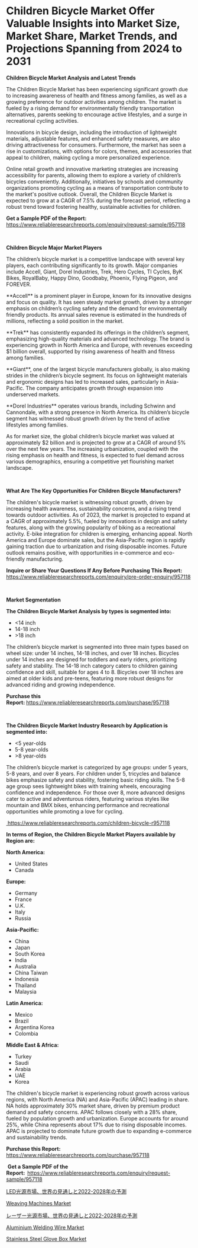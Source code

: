 <p><h1>Children Bicycle Market Offer Valuable Insights into Market Size, Market Share, Market Trends, and Projections Spanning from 2024 to 2031</h1></p><p><strong>Children Bicycle Market Analysis and Latest Trends</strong></p>
<p><p>The Children Bicycle Market has been experiencing significant growth due to increasing awareness of health and fitness among families, as well as a growing preference for outdoor activities among children. The market is fueled by a rising demand for environmentally friendly transportation alternatives, parents seeking to encourage active lifestyles, and a surge in recreational cycling activities. </p><p>Innovations in bicycle design, including the introduction of lightweight materials, adjustable features, and enhanced safety measures, are also driving attractiveness for consumers. Furthermore, the market has seen a rise in customizations, with options for colors, themes, and accessories that appeal to children, making cycling a more personalized experience. </p><p>Online retail growth and innovative marketing strategies are increasing accessibility for parents, allowing them to explore a variety of children’s bicycles conveniently. Additionally, initiatives by schools and community organizations promoting cycling as a means of transportation contribute to the market's positive outlook. Overall, the Children Bicycle Market is expected to grow at a CAGR of 7.5% during the forecast period, reflecting a robust trend toward fostering healthy, sustainable activities for children.</p></p>
<p><strong>Get a Sample PDF of the Report:&nbsp;</strong> <a href="https://www.reliableresearchreports.com/enquiry/request-sample/957118">https://www.reliableresearchreports.com/enquiry/request-sample/957118</a></p>
<p>&nbsp;</p>
<p><strong>Children Bicycle Major Market Players</strong></p>
<p><p>The children’s bicycle market is a competitive landscape with several key players, each contributing significantly to its growth. Major companies include Accell, Giant, Dorel Industries, Trek, Hero Cycles, TI Cycles, ByK Bikes, RoyalBaby, Happy Dino, Goodbaby, Phoenix, Flying Pigeon, and FOREVER.</p><p>**Accell** is a prominent player in Europe, known for its innovative designs and focus on quality. It has seen steady market growth, driven by a stronger emphasis on children’s cycling safety and the demand for environmentally friendly products. Its annual sales revenue is estimated in the hundreds of millions, reflecting a solid position in the market.</p><p>**Trek** has consistently expanded its offerings in the children’s segment, emphasizing high-quality materials and advanced technology. The brand is experiencing growth in North America and Europe, with revenues exceeding $1 billion overall, supported by rising awareness of health and fitness among families.</p><p>**Giant**, one of the largest bicycle manufacturers globally, is also making strides in the children’s bicycle segment. Its focus on lightweight materials and ergonomic designs has led to increased sales, particularly in Asia-Pacific. The company anticipates growth through expansion into underserved markets.</p><p>**Dorel Industries** operates various brands, including Schwinn and Cannondale, with a strong presence in North America. Its children’s bicycle segment has witnessed robust growth driven by the trend of active lifestyles among families.</p><p>As for market size, the global children’s bicycle market was valued at approximately $2 billion and is projected to grow at a CAGR of around 5% over the next few years. The increasing urbanization, coupled with the rising emphasis on health and fitness, is expected to fuel demand across various demographics, ensuring a competitive yet flourishing market landscape.</p></p>
<p>&nbsp;</p>
<p><strong>What Are The Key Opportunities For Children Bicycle Manufacturers?</strong></p>
<p><p>The children's bicycle market is witnessing robust growth, driven by increasing health awareness, sustainability concerns, and a rising trend towards outdoor activities. As of 2023, the market is projected to expand at a CAGR of approximately 5.5%, fueled by innovations in design and safety features, along with the growing popularity of biking as a recreational activity. E-bike integration for children is emerging, enhancing appeal. North America and Europe dominate sales, but the Asia-Pacific region is rapidly gaining traction due to urbanization and rising disposable incomes. Future outlook remains positive, with opportunities in e-commerce and eco-friendly manufacturing.</p></p>
<p><strong>Inquire or Share Your Questions If Any Before Purchasing This Report:</strong> <a href="https://www.reliableresearchreports.com/enquiry/pre-order-enquiry/957118">https://www.reliableresearchreports.com/enquiry/pre-order-enquiry/957118</a></p>
<p>&nbsp;</p>
<p><strong>Market Segmentation</strong></p>
<p><strong>The Children Bicycle Market Analysis by types is segmented into:</strong></p>
<p><ul><li><14 inch</li><li>14-18 inch</li><li>>18 inch</li></ul></p>
<p><p>The children’s bicycle market is segmented into three main types based on wheel size: under 14 inches, 14-18 inches, and over 18 inches. Bicycles under 14 inches are designed for toddlers and early riders, prioritizing safety and stability. The 14-18 inch category caters to children gaining confidence and skill, suitable for ages 4 to 8. Bicycles over 18 inches are aimed at older kids and pre-teens, featuring more robust designs for advanced riding and growing independence.</p></p>
<p><strong>Purchase this Report:&nbsp;</strong><a href="https://www.reliableresearchreports.com/purchase/957118">https://www.reliableresearchreports.com/purchase/957118</a></p>
<p>&nbsp;</p>
<p><strong>The Children Bicycle Market Industry Research by Application is segmented into:</strong></p>
<p><ul><li><5 year-olds</li><li>5-8 year-olds</li><li>>8 year-olds</li></ul></p>
<p><p>The children’s bicycle market is categorized by age groups: under 5 years, 5-8 years, and over 8 years. For children under 5, tricycles and balance bikes emphasize safety and stability, fostering basic riding skills. The 5-8 age group sees lightweight bikes with training wheels, encouraging confidence and independence. For those over 8, more advanced designs cater to active and adventurous riders, featuring various styles like mountain and BMX bikes, enhancing performance and recreational opportunities while promoting a love for cycling.</p></p>
<p><a href="https://www.reliableresearchreports.com/children-bicycle-r957118">&nbsp;https://www.reliableresearchreports.com/children-bicycle-r957118</a></p>
<p><strong>In terms of Region, the Children Bicycle Market Players available by Region are:</strong></p>
<p>
    <p> <strong> North America: </strong>
        <ul>
            <li>United States</li>
            <li>Canada</li>
        </ul>
        </p> 
    <p> <strong> Europe: </strong>
        <ul>
            <li>Germany</li>
            <li>France</li>
            <li>U.K.</li>
            <li>Italy</li>
            <li>Russia</li>
        </ul>
        </p> 
    <p> <strong> Asia-Pacific: </strong>
        <ul>
            <li>China</li>
            <li>Japan</li>
            <li>South Korea</li>
            <li>India</li>
            <li>Australia</li>
            <li>China Taiwan</li>
            <li>Indonesia</li>
            <li>Thailand</li>
            <li>Malaysia</li>
        </ul>
        </p> 
    <p> <strong> Latin America: </strong>
        <ul>
            <li>Mexico</li>
            <li>Brazil</li>
            <li>Argentina Korea</li>
            <li>Colombia</li>
        </ul>
        </p> 
    <p> <strong> Middle East & Africa: </strong>
        <ul>
            <li>Turkey</li>
            <li>Saudi</li>
            <li>Arabia</li>
            <li>UAE</li>
            <li>Korea</li>
        </ul>
    </p>
    </p>
<p><p>The children's bicycle market is experiencing robust growth across various regions, with North America (NA) and Asia-Pacific (APAC) leading in share. NA holds approximately 30% market share, driven by premium product demand and safety concerns. APAC follows closely with a 28% share, fueled by population growth and urbanization. Europe accounts for around 25%, while China represents about 17% due to rising disposable incomes. APAC is projected to dominate future growth due to expanding e-commerce and sustainability trends.</p></p>
<p><strong>Purchase this Report: </strong><a href="https://www.reliableresearchreports.com/purchase/957118">https://www.reliableresearchreports.com/purchase/957118</a></p>
<p>&nbsp;<strong>Get a Sample PDF of the Report:&nbsp;&nbsp;</strong><a href="https://www.reliableresearchreports.com/enquiry/request-sample/957118">https://www.reliableresearchreports.com/enquiry/request-sample/957118</a></p>
<p><strong></strong></p>
<p><p><a href="https://medium.com/@levihamilton5801940/led-light-sources-market-global-outlook-and-forecast-2022-2028-c4f451a486be">LED光源市場、世界の見通しと2022-2028年の予測</a></p><p><a href="https://www.linkedin.com/pulse/market-trends-global-weaving-machines-forecast-analysis-2024-pq6fe?trackingId=y0QHD442RQa0CHAYxaYvRA%3D%3D">Weaving Machines Market</a></p><p><a href="https://medium.com/@levihamilton5801940/laser-light-sources-market-global-outlook-and-forecast-2022-2028-6ca57f21c756">レーザー光源市場、世界の見通しと2022-2028年の予測</a></p><p><a href="https://issuu.com/reportprime-2/docs/aluminium-welding-wire-market-size-_02ebd95ff884c7">Aluminium Welding Wire Market</a></p><p><a href="https://www.linkedin.com/pulse/what-influencing-future-stainless-steel-glove-box-market-insights-fu3ge?trackingId=TEEn2xS1TTGUtx0QDzkglw%3D%3D">Stainless Steel Glove Box Market</a></p></p>